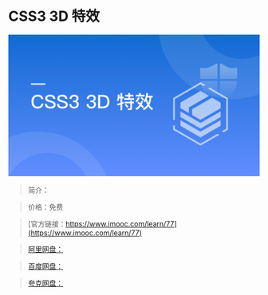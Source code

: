 # CSS3 3D 特效

![img](../../assets/5fe442dc0001fefe05400304.jpg)

> 简介：

> 价格：免费

> [官方链接：https://www.imooc.com/learn/77](https://www.imooc.com/learn/77)

> [阿里网盘：]()

> [百度网盘：]()

> [夸克网盘：]()
